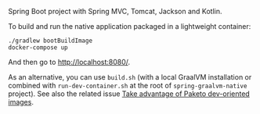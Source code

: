 Spring Boot project with Spring MVC, Tomcat, Jackson and Kotlin.

To build and run the native application packaged in a lightweight container:
```
./gradlew bootBuildImage
docker-compose up
```

And then go to [http://localhost:8080/](http://localhost:8080/).

As an alternative, you can use `build.sh` (with a local GraalVM installation or combined with
`run-dev-container.sh` at the root of `spring-graalvm-native` project). See also the related issue
[Take advantage of Paketo dev-oriented images](https://github.com/spring-projects-experimental/spring-graalvm-native/issues/227).